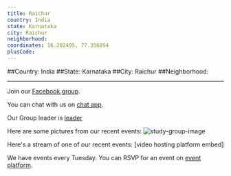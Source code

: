 ```yaml
---
title: Raichur
country: India
state: Karnataka
city: Raichur
neighborhood: 
coordinates: 16.202495, 77.356854
plusCode:
---
```


##Country: India
##State: Karnataka
##City: Raichur
##Neighborhood: 
*****
Join our [Facebook group](https://www.facebook.com/groups/870855939718212).

You can chat with us on [chat app]().

Our Group leader is [leader]()

Here are some pictures from our recent events:
![study-group-image]()

Here's a stream of one of our recent events:
[video hosting platform embed]

We have events every Tuesday. You can RSVP for an event on [event platform]().
